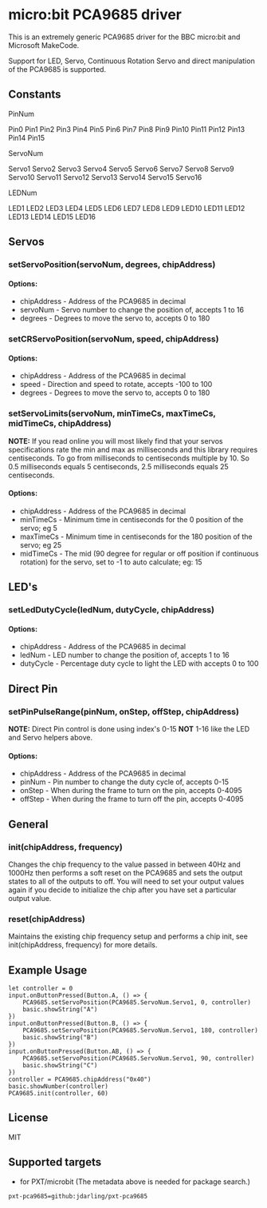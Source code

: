# micro:bit PCA9685 driver

This is an extremely generic PCA9685 driver for the BBC micro:bit and Microsoft MakeCode.

Support for LED, Servo, Continuous Rotation Servo and direct manipulation of the PCA9685 is supported.

## Constants

PinNum

Pin0
Pin1
Pin2
Pin3
Pin4
Pin5
Pin6
Pin7
Pin8
Pin9
Pin10
Pin11
Pin12
Pin13
Pin14
Pin15

ServoNum

Servo1
Servo2
Servo3
Servo4
Servo5
Servo6
Servo7
Servo8
Servo9
Servo10
Servo11
Servo12
Servo13
Servo14
Servo15
Servo16

LEDNum

LED1
LED2
LED3
LED4
LED5
LED6
LED7
LED8
LED9
LED10
LED11
LED12
LED13
LED14
LED15
LED16

## Servos

### setServoPosition(servoNum, degrees, chipAddress)

#### Options:

 * chipAddress - Address of the PCA9685 in decimal
 * servoNum - Servo number to change the position of, accepts 1 to 16
 * degrees - Degrees to move the servo to, accepts 0 to 180

### setCRServoPosition(servoNum, speed, chipAddress)

#### Options:

 * chipAddress - Address of the PCA9685 in decimal
 * speed - Direction and speed to rotate, accepts -100 to 100
 * degrees - Degrees to move the servo to, accepts 0 to 180

### setServoLimits(servoNum, minTimeCs, maxTimeCs, midTimeCs, chipAddress)

**NOTE:** If you read online you will most likely find that your servos specifications rate the min and max as milliseconds and this library requires centiseconds.  To go from milliseconds to centiseconds multiple by 10.  So 0.5 milliseconds equals 5 centiseconds, 2.5 milliseconds equals 25 centiseconds.

#### Options:

 * chipAddress - Address of the PCA9685 in decimal
 * minTimeCs - Minimum time in centiseconds for the 0 position of the servo; eg 5
 * maxTimeCs - Minimum time in centiseconds for the 180 position of the servo; eg 25
 * midTimeCs - The mid (90 degree for regular or off position if continuous rotation) for the servo, set to -1 to auto calculate; eg: 15

## LED's

### setLedDutyCycle(ledNum, dutyCycle, chipAddress)

#### Options:

 * chipAddress - Address of the PCA9685 in decimal
 * ledNum - LED number to change the position of, accepts 1 to 16
 * dutyCycle - Percentage duty cycle to light the LED with accepts 0 to 100

## Direct Pin

### setPinPulseRange(pinNum, onStep, offStep, chipAddress)

**NOTE:** Direct Pin control is done using index's 0-15 **NOT** 1-16 like the LED and Servo helpers above.

#### Options:

 * chipAddress - Address of the PCA9685 in decimal
 * pinNum - Pin number to change the duty cycle of, accepts 0-15
 * onStep - When during the frame to turn on the pin, accepts 0-4095
 * offStep - When during the frame to turn off the pin, accepts 0-4095

## General

### init(chipAddress, frequency)

Changes the chip frequency to the value passed in between 40Hz and 1000Hz then performs a soft reset on the PCA9685 and sets the output states to all of the outputs to off.  You will need to set your output values again if you decide to initialize the chip after you have set a particular output value.

### reset(chipAddress)

Maintains the existing chip frequency setup and performs a chip init, see init(chipAddress, frequency) for more details.

## Example Usage

```
let controller = 0
input.onButtonPressed(Button.A, () => {
    PCA9685.setServoPosition(PCA9685.ServoNum.Servo1, 0, controller)
    basic.showString("A")
})
input.onButtonPressed(Button.B, () => {
    PCA9685.setServoPosition(PCA9685.ServoNum.Servo1, 180, controller)
    basic.showString("B")
})
input.onButtonPressed(Button.AB, () => {
    PCA9685.setServoPosition(PCA9685.ServoNum.Servo1, 90, controller)
    basic.showString("C")
})
controller = PCA9685.chipAddress("0x40")
basic.showNumber(controller)
PCA9685.init(controller, 60)
```

## License

MIT

## Supported targets

* for PXT/microbit
(The metadata above is needed for package search.)


```package
pxt-pca9685=github:jdarling/pxt-pca9685
```
